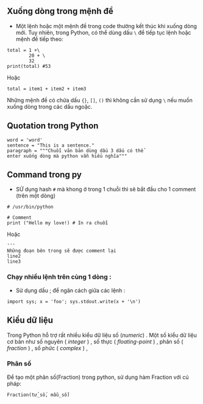 ## Xuống dòng trong mệnh đề
* Một lệnh hoặc một mệnh đề trong code thường kết thúc khi xuống dòng mới. Tuy nhiên, trong Python, có thể dùng dấu `\` để tiếp tục lệnh hoặc mệnh đề tiếp theo:
```
total = 1 +\
        20 + \
        32
print(total) #53
```
Hoặc 
```
total = item1 + item2 + item3
```

Những mệnh đề có chứa dấu `{}`, `[]`, `()` thì không cần sử dụng `\` nếu muốn xuống dòng trong các dấu ngoặc.
## Quotation trong Python
```
word = 'word'
sentence = "This is a sentence."
paragraph = """Chuỗi văn bản dùng dấu 3 dấu có thể
enter xuống dòng mà python vẫn hiểu nghĩa"""
```

## Command trong py
* SỬ dụng hash `#` mà khong ở trong 1 chuỗi thì sẽ bắt đầu  cho 1 comment (trên một dòng)

```
# /usr/bin/python

# Comment
print ("Hello my love!) # In ra chuỗi
```

Hoặc

```
'''
Những đoạn bên trong sẽ được comment lại
line2
line3
```

### Chạy nhiều lệnh trên cùng 1 dòng :
* Sử dụng dấu ; để ngăn cách giữa các lệnh :
```
import sys; x = 'foo'; sys.stdout.write(x + '\n')
```

## Kiểu dữ liệu
Trong Python hỗ trợ rất nhiều kiểu dữ liệu số (*numeric*) . Một số kiểu dữ liệu cơ bản như số nguyên ( *integer* ) , số thực ( *floating-point* ) , phân số ( *fraction* ) , số phức ( *complex* ) ,

### Phân số
Để tạo một phân số(Fraction) trong python, sử dụng hàm Fraction với cú pháp:
```
Fraction(tử_số, mẫu_số)
```

